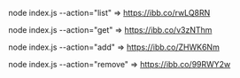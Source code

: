 node index.js --action="list" => https://ibb.co/rwLQ8RN

node index.js --action="get" => https://ibb.co/v3zNThm

node index.js --action="add" => https://ibb.co/ZHWK6Nm

node index.js --action="remove" => https://ibb.co/99RWY2w
